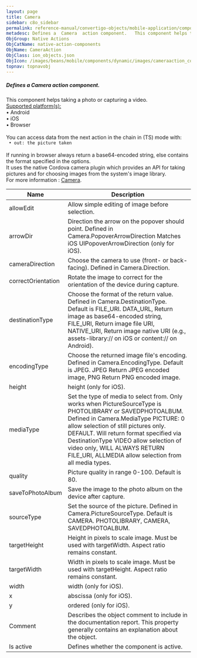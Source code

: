 ```yaml
---
layout: page
title: Camera
sidebar: c8o_sidebar
permalink: reference-manual/convertigo-objects/mobile-application/components/native-action-components/camera/
metadesc: Defines a  Camera  action component.   This component helps taking a photo or capturing a video.  Supported platform(s)    • Android  • iOS  • Browser
ObjGroup: Native Actions
ObjCatName: native-action-components
ObjName: CameraAction
ObjClass: ion_objects.json
ObjIcon: /images/beans/mobile/components/dynamic/images/cameraaction_color_32x32.png
topnav: topnavobj
---
```

##### Defines a <i>Camera</i> action component. <br/>

 This component helps taking a photo or capturing a video.<br/>
<u>Supported platform(s):</u><br/>
 • Android<br/>
 • iOS<br/>
 • Browser<br/>
<br/>
You can access data from the next action in the chain in (TS) mode with:<code><br/>
 • out: the picture taken</code><br/>
<br/>
If running in browser always return a base64-encoded string, else contains the format specified in the options.<br/>
It uses the native Cordova camera plugin which provides an API for taking pictures and for choosing images from the system's image library.<br/>
For more information : <a target='_blank' href='https://github.com/apache/cordova-plugin-camera'>Camera</a>.

Name | Description 
--- | ---
allowEdit | Allow simple editing of image before selection.
arrowDir | Direction the arrow on the popover should point. Defined in Camera.PopoverArrowDirection Matches iOS UIPopoverArrowDirection (only for iOS).
cameraDirection | Choose the camera to use (front- or back-facing). Defined in Camera.Direction.
correctOrientation | Rotate the image to correct for the orientation of the device during capture.
destinationType | Choose the format of the return value. Defined in Camera.DestinationType. Default is FILE_URI. DATA_URL, Return image as base64-encoded string, FILE_URI, Return image file URI, NATIVE_URI, Return image native URI (e.g., assets-library:// on iOS or content:// on Android).
encodingType | Choose the returned image file's encoding. Defined in Camera.EncodingType. Default is JPEG. JPEG Return JPEG encoded image, PNG Return PNG encoded image.
height | height (only for iOS).
mediaType | Set the type of media to select from. Only works when PictureSourceType is PHOTOLIBRARY or SAVEDPHOTOALBUM. Defined in Camera.MediaType PICTURE: 0 allow selection of still pictures only. DEFAULT. Will return format specified via DestinationType VIDEO allow selection of video only, WILL ALWAYS RETURN FILE_URI, ALLMEDIA allow selection from all media types.
quality | Picture quality in range 0-100. Default is 80.
saveToPhotoAlbum | Save the image to the photo album on the device after capture.
sourceType | Set the source of the picture. Defined in Camera.PictureSourceType. Default is CAMERA. PHOTOLIBRARY, CAMERA, SAVEDPHOTOALBUM.
targetHeight | Height in pixels to scale image. Must be used with targetWidth. Aspect ratio remains constant.
targetWidth | Width in pixels to scale image. Must be used with targetHeight. Aspect ratio remains constant.
width | width (only for iOS).
x | abscissa (only for iOS).
y | ordered (only for iOS).
Comment | Describes the object comment to include in the documentation report.  This property generally contains an explanation about the object. 
Is active | Defines whether the component is active. 

